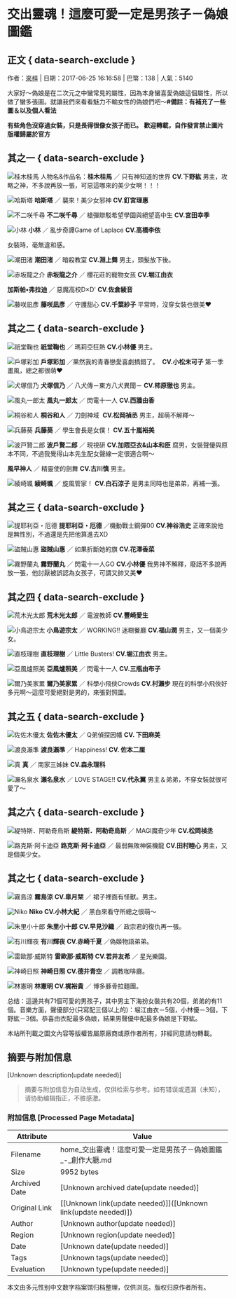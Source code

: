 # 交出靈魂！這麼可愛一定是男孩子－偽娘圖鑑

## 正文 { data-search-exclude }


作者：[來梓](https://home.gamer.com.tw/b697l) | 日期：2017-06-25 16:16:58 | 巴幣：138 | 人氣：5140

大家好～偽娘是在二次元之中蠻常見的屬性，因為本身蠻喜愛偽娘這個屬性，所以做了蠻多張圖。就讓我們來看看魅力不輸女性的偽娘們吧～**#備註：有補充了一些圖＆以及個人看法**

**有些角色沒穿過女裝，只是長得很像女孩子而已。** **歡迎轉載，自作發言禁止圖片版權歸屬於官方** 

## 其之一 { data-search-exclude }

![桂木桂馬](https://2.bp.blogspot.com/-iYLkzf_C_vA/WUkZC7kAD1I/AAAAAAAAFsM/UZUUsmxKK7Ykrqk64vIgUWCiJib82hjuQCEwYBhgL/s640/%25252525E5%2525252581%25252525BD%25252525E5%25252525A8%2525252598.jpg)
人物名&作品名：**桂木桂馬** ／ 只有神知道的世界  **CV.下野紘** 男主，攻略之神，不多說再放一張，可惡這哪來的美少女啊！！！

![哈斯塔](https://4.bp.blogspot.com/-W-121T8ndQM/WU8ySSY0lJI/AAAAAAAAFsY/0Jh2ZvMe380ALGsNzGxDzUqPUCICaQzFACEwYBhgL/s640/snapshot20170625114347.jpg)
**哈斯塔** ／ 襲來！美少女邪神 **CV.釘宮理惠**

![不二咲千尋](https://1.bp.blogspot.com/-WHzuacmvbE0/WU8_LkpES0I/AAAAAAAAFsw/td2uBwHy4xoZOtpFM4E7JhIrQFppoYOZQCLcBGAs/s640/EFNwvVbkDAuzFxo.jpg)
**不二咲千尋** ／ 槍彈辯駁希望學園與絕望高中生 **CV.宮田幸季**

![小林](https://3.bp.blogspot.com/-kwTnlBMDEQE/WU8-tsb-E2I/AAAAAAAAFss/FGca7ytwubAXm2CLRdEVsBPifDwa2NUtgCLcBGAs/s640/pop%252525253Bpo.png)
**小林** ／ 亂步奇譚Game of Laplace **CV.高橋李依**

女裝時，毫無違和感。

![潮田渚](https://2.bp.blogspot.com/-xf3AKDQenhA/WU9HA7u0TWI/AAAAAAAAFtM/iClVXx8iA-oy56mTdzf0EvrcZbTWmBvMQCLcBGAs/s640/%252525255Bpp%252525253Bopo.png)
**潮田渚** ／ 暗殺教室 **CV.淵上舞** 男主，頭髮放下後。

![赤坂龍之介](https://2.bp.blogspot.com/-wy01JR1awIU/WUkZDmUdZtI/AAAAAAAAFsM/aWXqmSSSxx8Xa7EHlq2GfwaIATr7rmQ9ACEwYBhgL/s640/%25252525E5%2525252581%25252525BD%25252525E5%25252525A8%25252525982.jpg)
**赤坂龍之介** ／ 櫻花莊的寵物女孩 **CV.堀江由衣**

**加斯帕•弗拉迪** ／ 惡魔高校D×D' **CV.佐倉綾音**

![藤咲凪彥](https://3.bp.blogspot.com/-zpAlRyGx1X8/WU8ySilaoTI/AAAAAAAAFsg/L_gdbrJVrsomwsskmARSwVCOq4M-M-3ZACEwYBhgL/s640/ouiklo.jpg)
**藤咲凪彥** ／ 守護甜心 **CV.千葉紗子** 平常時，沒穿女裝也很美♥

## 其之二 { data-search-exclude }

![祇堂鞠也](https://2.bp.blogspot.com/-wy01JR1awIU/WUkZDmUdZtI/AAAAAAAAFsM/aWXqmSSSxx8Xa7EHlq2GfwaIATr7rmQ9ACEwYBhgL/s640/%25252525E5%2525252581%25252525BD%25252525E5%25252525A8%25252525982.jpg)
**祇堂鞠也** ／ 瑪莉亞狂熱 **CV.小林優** 男主。

![戶塚彩加](https://3.bp.blogspot.com/-zpAlRyGx1X8/WU8ySilaoTI/AAAAAAAAFsg/L_gdbrJVrsomwsskmARSwVCOq4M-M-3ZACEwYBhgL/s640/ouiklo.jpg)
**戶塚彩加** ／果然我的青春戀愛喜劇搞錯了。  **CV.小松未可子** 第一季畫風，總之都很萌♥

![犬塚信乃](https://4.bp.blogspot.com/-xf3AKDQenhA/WU9HA7u0TWI/AAAAAAAAFtM/iClVXx8iA-oy56mTdzf0EvrcZbTWmBvMQCLcBGAs/s640/%252525255Bpp%252525253Bopo.png)
**犬塚信乃** ／ 八犬傳－東方八犬異聞－ **CV.柿原徹也** 男主。

![風丸一郎太](https://2.bp.blogspot.com/-xf3AKDQenhA/WU9HA7u0TWI/AAAAAAAAFtM/iClVXx8iA-oy56mTdzf0EvrcZbTWmBvMQCLcBGAs/s640/%252525255Bpp%252525253Bopo.png)
**風丸一郎太** ／ 閃電十一人 **CV.西牆由香**

![桐谷和人](https://1.bp.blogspot.com/-TtYc8ID_EfA/WUkZEKqtaOI/AAAAAAAAFsM/ccT4-6ZboCURBjt0l77SA4QJ2BJ9v5n7gCEwYBhgL/s640/%25252525E5%2525252581%25252525BD%25252525E5%25252525A8%25252525983.jpg)
**桐谷和人** ／ 刀劍神域  **CV.松岡禎丞** 男主，超萌不解釋～

![兵藤葵](https://2.bp.blogspot.com/-6WaVYC9BdBM/WU9L0U2GkgI/AAAAAAAAFtg/qtNDd20gqyUyW-wqs7xx6QRV8YvCxz14QCLcBGAs/s640/snapshot20170625133150.jpg)
**兵藤葵** ／ 學生會長是女僕！ **CV.五十嵐裕美**

![波戸賢二郎](https://4.bp.blogspot.com/-MRU1kD26LFs/WU9HvocBZKI/AAAAAAAAFtU/u6CBBFnO6bU1ZnpI8ZmTyZJZVnI1lXpawCLcBGAs/s640/LK.L.png)
**波戶賢二郎** ／ 現視研 **CV.加隈亞衣&山本和臣** 腐男，女裝聲優與原本不同，不過我覺得山本先生配女聲線一定很適合啊～

**風早神人** ／ 精靈使的劍舞 **CV.古川慎** 男主。

![綾崎颯](https://2.bp.blogspot.com/-6WaVYC9BdBM/WU9L0U2GkgI/AAAAAAAAFtg/qtNDd20gqyUyW-wqs7xx6QRV8YvCxz14QCLcBGAs/s640/snapshot20170625133150.jpg)
**綾崎颯** ／ 旋風管家！ **CV.白石涼子** 是男主同時也是弟弟，再補一張。

## 其之三 { data-search-exclude }

![提耶利亞・厄德](https://2.bp.blogspot.com/-TtYc8ID_EfA/WUkZEKqtaOI/AAAAAAAAFsM/ccT4-6ZboCURBjt0l77SA4QJ2BJ9v5n7gCEwYBhgL/s640/%25252525E5%2525252581%25252525BD%25252525E5%25252525A8%25252525983.jpg)
**提耶利亞・厄德** ／機動戰士鋼彈00 **CV.神谷浩史** 正確來說他是無性別，不過還是先把他算進去XD 

![盜賊山惠](https://4.bp.blogspot.com/-KLJVIASAMaA/WU9TfCpda3I/AAAAAAAAFuE/PLPe501uTPIL8SlB5KWuGTnJZtuvt9b2ACLcBGAs/s640/UKJIIIIUOU.png)
**盜賊山惠** ／ 如果折斷她的旗 **CV.花澤香菜**

![霧野蘭丸](https://4.bp.blogspot.com/-jYnnGc0GKFI/WU9huJD_1jI/AAAAAAAAFvc/04ACSYQg0JADx43iUvE0TBf_jqU08e3pQCLcBGAs/s400/150617_51_01.jpg)
**霧野蘭丸** ／ 閃電十一人GO **CV.小林優** 我男神不解釋，廢話不多說再放一張，他討厭被誤認為女孩子，可謂又帥又美♥

## 其之四 { data-search-exclude }

![荒木光太郎](https://4.bp.blogspot.com/-_0a2ajWz2JI/WUkZDaaQkzI/AAAAAAAAFsM/12h_p-8qyx4wKWTalVI5v3DlVNZ_555VwCEwYBhgL/s640/4.png)
**荒木光太郎** ／ 電波教師 **CV.豐崎愛生**

![小鳥遊宗太](https://4.bp.blogspot.com/-glL432UZtSU/WU9rqgE8ioI/AAAAAAAAFv8/oUXOCQ0Eh3cE7T_-Q4lOn141SQXmRWApwCLcBGAs/s640/lklk.jpg)
**小鳥遊宗太** ／ WORKING!! 迷糊餐廳 **CV.福山潤** 男主，又一個美少女。

![直枝理樹](https://4.bp.blogspot.com/-BJJcNfPtyjg/WU9fX4YvIqI/AAAAAAAAFvA/EAvALmbt59IIHgr9WmQwVRknN4eXC7e6ACLcBGAs/s640/ylhXYDz9REE2.jpg)
**直枝理樹** ／ Little Busters! **CV.堀江由衣** 男主。

![亞風爐照美](https://4.bp.blogspot.com/-0s8N3DMfOsU/WU9hE8faeEI/AAAAAAAAFvU/CAWqdssuz84722fwyl4fP8Eyl58T7AoKgCLcBGAs/s640/iuiu.png)
**亞風爐照美** ／ 閃電十一人 **CV.三瓶由布子**

![爾乃美家累](https://2.bp.blogspot.com/-IybwFu5ZwIA/WU9f6_qBV-I/AAAAAAAAFvI/yNfqCrk8USE264AP_Spf3a1cxE5oGCH4wCEwYBhgL/s640/snapshot20170527005234.jpg)
**爾乃美家累** ／ 科學小飛俠Crowds **CV.村瀨步** 現在的科學小飛俠好多元啊～這麼可愛絕對是男的，來張對照圖。

## 其之五 { data-search-exclude }

![佐佐木優太](https://2.bp.blogspot.com/-v-Y8Zv2Qq3c/WUkZBYgHLQI/AAAAAAAAFsM/reY2vy9S-5o3Ib3FFU_K2DcDLU02c4pLACEwYBhgL/s640/5.jpg)
**佐佐木優太** ／ Q弟偵探因幡 **CV. 下田麻美**

![渡良瀨準](https://2.bp.blogspot.com/-S9lzdeMZ2jo/WU9gFDr3ZvI/AAAAAAAAFvM/C5kNdnjAfv0C4H1MGxOzfRAAVl-ZNMMiQCLcBGAs/s640/123534544946316119656.jpg)
**渡良瀨準** ／ Happiness! **CV. 佐本二厘** 

![真](https://1.bp.blogspot.com/-0s8N3DMfOsU/WU9hE8faeEI/AAAAAAAAFvU/CAWqdssuz84722fwyl4fP8Eyl58T7AoKgCLcBGAs/s640/iuiu.png)
**真** ／ 南家三姊妹 **CV.森永理科**

![瀨名泉水](https://2.bp.blogspot.com/-3iZLlOV8O3s/WU9ZCACukvI/AAAAAAAAFuw/tuR2wbfwzPo_d9oECM2iCV7SG_zrrFeiACLcBGAs/s400/91npVafrIhL._SY960_CR31%252525252C0%252525252C640%252525252C960_.jpg)
**瀨名泉水** ／ LOVE STAGE!! **CV.代永翼** 男主＆弟弟，不穿女裝就很可愛了～

## 其之六 { data-search-exclude }

![緹特斯．阿勒奇烏斯](https://4.bp.blogspot.com/-uJB8v5HIlJk/WUkZCfZck3I/AAAAAAAAFsM/VUrZ1ACUsqww-jK__foA33n82UUJ6S8OwCEwYBhgL/s640/%252525253Bl%252525253Bp77.jpg)
**緹特斯．阿勒奇烏斯** ／ MAGI魔奇少年 **CV.松岡禎丞**

![路克斯·阿卡迪亞](https://4.bp.blogspot.com/-jYnnGc0GKFI/WU9huJD_1jI/AAAAAAAAFvc/04ACSYQg0JADx43iUvE0TBf_jqU08e3pQCLcBGAs/s400/150617_51_01.jpg)
**路克斯·阿卡迪亞** ／ 最弱無敗神裝機龍 **CV.田村睦心** 男主，又是個美少女。

## 其之七 { data-search-exclude }

![霧島涼](https://4.bp.blogspot.com/-GcyPdPGq9b0/WtHw56It5oI/AAAAAAAAIV4/L6rJ2UC1KT4jpZv_4OBq2bq1tWPgoeMVACEwYBhgL/s640/77777.jpg)
**霧島涼** **CV.皐月栞** ／ 裙子裡面有怪獸。男主。

![Niko](https://2.bp.blogspot.com/-GZGQJDaJUIg/WtIHamvtXLI/AAAAAAAAIWQ/0lsffmKxNdIFcj8yFNv8ymy5OyhxR_3hACLcBGAs/s640/oYWYSi2.jpg)
**Niko** **CV.小林大紀** ／ 黑白來看守所總之很萌～

![朱里小十郎](https://1.bp.blogspot.com/-htULAZTYK68/WtIKWHl34pI/AAAAAAAAIWs/zEb1wy-Gm0ootRyMJZS87JzGr5s6tMKbACLcBGAs/s640/reona.jpg)
**朱里小十郎** **CV.早見沙織** ／ 政宗君的復仇再一張。

![有川輝夜](https://4.bp.blogspot.com/-dVCnp-4X5qw/WtIJE_PY_jI/AAAAAAAAIWg/5wAqxXt-Q0o6gRjlZIZJkBVwS-VYXxCyACEwYBhgL/s640/1848a585.jpg)
**有川輝夜** **CV.赤崎千夏** ／偽姬物語弟弟。

![雷歐那·威斯特](https://1.bp.blogspot.com/-PY-8u7xR2v8/WtIJE_PY_jI/AAAAAAAAIWg/5wAqxXt-Q0o6gRjlZIZJkBVwS-VYXxCyACEwYBhgL/s640/1848a585.jpg)
**雷歐那·威斯特** **CV.若井友希** ／ 星光樂園。

![神崎日照](https://4.bp.blogspot.com/-dVCnp-4X5qw/WtIJE_PY_jI/AAAAAAAAIWg/5wAqxXt-Q0o6gRjlZIZJkBVwS-VYXxCyACEwYBhgL/s640/1848a585.jpg)
**神崎日照** **CV.德井青空** ／ 調教咖啡廳。

![林憲明](https://4.bp.blogspot.com/-dqFy4RtTy4U/WtIJEMGURgI/AAAAAAAAIWc/82hti-IMugIkhsvyCl12ETbHW50sSLctgCEwYBhgL/s640/RFRGFTRGF.jpg)
**林憲明** **CV.梶裕貴** ／ 博多豚骨拉麵團。

总结：這邊共有71個可愛的男孩子，其中男主下海扮女裝共有20個，弟弟的有11個。音樂方面，聲優部分(只寫配三個以上的)：堀江由衣－5個，小林優－3個，下野紘－3個。恭喜由衣配最多偽娘，結果男聲優中配最多偽娘是下野紘。

本站所刊載之圖文內容等版權皆屬原廠商或原作者所有，非經同意請勿轉載。
<!-- tcd_original_link https://home.gamer.com.tw/artwork.php?sn=3621200 -->


## 摘要与附加信息

<!-- tcd_abstract -->
[Unknown description(update needed)]
<!-- tcd_abstract_end -->

> 摘要与附加信息为自动生成，仅供检索与参考。如有错误或遗漏（未知），请协助编辑指正，不胜感激。

### 附加信息 [Processed Page Metadata]

| Attribute       | Value                                  |
|-----------------|----------------------------------------|
| Filename        | home_交出靈魂！這麼可愛一定是男孩子－偽娘圖鑑_-_創作大廳.md                             |
| Size            | 9952 bytes                           |
| Archived Date   | [Unknown archived date(update needed)]                             |
| Original Link   | [[Unknown link(update needed)]]([Unknown link(update needed)])                       |
| Author          | [Unknown author(update needed)]                               |
| Region          | [Unknown region(update needed)]                               |
| Date            | [Unknown date(update needed)]                                 |
| Tags            | [Unknown tags(update needed)]                                 |
| Evaluation            | [Unknown type(update needed)]                                 |
<!-- tcd_table_end -->

本文由多元性别中文数字档案馆归档整理，仅供浏览。版权归原作者所有。
